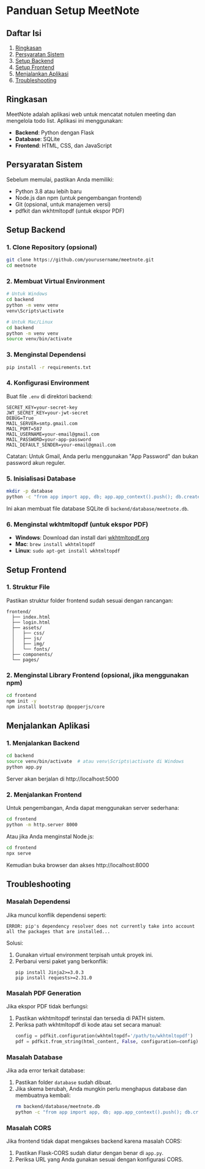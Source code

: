 # Panduan Setup MeetNote

## Daftar Isi
1. [Ringkasan](#ringkasan)
2. [Persyaratan Sistem](#persyaratan-sistem)
3. [Setup Backend](#setup-backend)
4. [Setup Frontend](#setup-frontend)
5. [Menjalankan Aplikasi](#menjalankan-aplikasi)
6. [Troubleshooting](#troubleshooting)

## Ringkasan

MeetNote adalah aplikasi web untuk mencatat notulen meeting dan mengelola todo list. Aplikasi ini menggunakan:
- **Backend**: Python dengan Flask
- **Database**: SQLite
- **Frontend**: HTML, CSS, dan JavaScript

## Persyaratan Sistem

Sebelum memulai, pastikan Anda memiliki:

- Python 3.8 atau lebih baru
- Node.js dan npm (untuk pengembangan frontend)
- Git (opsional, untuk manajemen versi)
- pdfkit dan wkhtmltopdf (untuk ekspor PDF)

## Setup Backend

### 1. Clone Repository (opsional)

```bash
git clone https://github.com/yourusername/meetnote.git
cd meetnote
```

### 2. Membuat Virtual Environment

```bash
# Untuk Windows
cd backend
python -m venv venv
venv\Scripts\activate

# Untuk Mac/Linux
cd backend
python -m venv venv
source venv/bin/activate
```

### 3. Menginstal Dependensi

```bash
pip install -r requirements.txt
```

### 4. Konfigurasi Environment

Buat file `.env` di direktori backend:

```
SECRET_KEY=your-secret-key
JWT_SECRET_KEY=your-jwt-secret
DEBUG=True
MAIL_SERVER=smtp.gmail.com
MAIL_PORT=587
MAIL_USERNAME=your-email@gmail.com
MAIL_PASSWORD=your-app-password
MAIL_DEFAULT_SENDER=your-email@gmail.com
```

Catatan: Untuk Gmail, Anda perlu menggunakan "App Password" dan bukan password akun reguler.

### 5. Inisialisasi Database

```bash
mkdir -p database
python -c "from app import app, db; app.app_context().push(); db.create_all()"
```

Ini akan membuat file database SQLite di `backend/database/meetnote.db`.

### 6. Menginstal wkhtmltopdf (untuk ekspor PDF)

- **Windows**: Download dan install dari [wkhtmltopdf.org](https://wkhtmltopdf.org/downloads.html)
- **Mac**: `brew install wkhtmltopdf`
- **Linux**: `sudo apt-get install wkhtmltopdf`

## Setup Frontend

### 1. Struktur File

Pastikan struktur folder frontend sudah sesuai dengan rancangan:

```
frontend/
  ├── index.html
  ├── login.html
  ├── assets/
  │   ├── css/
  │   ├── js/
  │   ├── img/
  │   └── fonts/
  ├── components/
  └── pages/
```

### 2. Menginstal Library Frontend (opsional, jika menggunakan npm)

```bash
cd frontend
npm init -y
npm install bootstrap @popperjs/core
```

## Menjalankan Aplikasi

### 1. Menjalankan Backend

```bash
cd backend
source venv/bin/activate  # atau venv\Scripts\activate di Windows
python app.py
```

Server akan berjalan di http://localhost:5000

### 2. Menjalankan Frontend

Untuk pengembangan, Anda dapat menggunakan server sederhana:

```bash
cd frontend
python -m http.server 8000
```

Atau jika Anda menginstal Node.js:

```bash
cd frontend
npx serve
```

Kemudian buka browser dan akses http://localhost:8000

## Troubleshooting

### Masalah Dependensi

Jika muncul konflik dependensi seperti:

```
ERROR: pip's dependency resolver does not currently take into account all the packages that are installed...
```

Solusi:
1. Gunakan virtual environment terpisah untuk proyek ini.
2. Perbarui versi paket yang berkonflik:
   ```
   pip install Jinja2>=3.0.3
   pip install requests>=2.31.0
   ```

### Masalah PDF Generation

Jika ekspor PDF tidak berfungsi:

1. Pastikan wkhtmltopdf terinstal dan tersedia di PATH sistem.
2. Periksa path wkhtmltopdf di kode atau set secara manual:
   ```python
   config = pdfkit.configuration(wkhtmltopdf='/path/to/wkhtmltopdf')
   pdf = pdfkit.from_string(html_content, False, configuration=config)
   ```

### Masalah Database

Jika ada error terkait database:

1. Pastikan folder `database` sudah dibuat.
2. Jika skema berubah, Anda mungkin perlu menghapus database dan membuatnya kembali:
   ```bash
   rm backend/database/meetnote.db
   python -c "from app import app, db; app.app_context().push(); db.create_all()"
   ```

### Masalah CORS

Jika frontend tidak dapat mengakses backend karena masalah CORS:

1. Pastikan Flask-CORS sudah diatur dengan benar di `app.py`.
2. Periksa URL yang Anda gunakan sesuai dengan konfigurasi CORS.